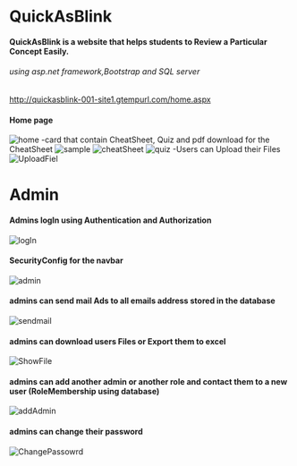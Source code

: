 # QuickAsBlink

#### QuickAsBlink is a website that helps students to Review a Particular Concept Easily.
###### using asp.net framework,Bootstrap and SQL server
http://quickasblink-001-site1.gtempurl.com/home.aspx

#### Home page
![home](https://user-images.githubusercontent.com/90142160/192796816-fdc57ff8-8f75-40ce-bbd1-2c04651a9277.jpeg)
 -card that contain CheatSheet, Quiz and pdf download for the CheatSheet
![sample](https://user-images.githubusercontent.com/90142160/192801534-e6ba70b6-7a7a-4f85-bc56-537884b8a8bc.jpeg)
![cheatSheet](https://user-images.githubusercontent.com/90142160/192796885-521fbc97-2230-4e70-9deb-66fef35a5d59.jpeg)
![quiz](https://user-images.githubusercontent.com/90142160/192796912-d5ca8306-db9f-416d-ab38-92660e5516c6.jpeg)
 -Users can Upload their Files
![UploadFiel](https://user-images.githubusercontent.com/90142160/192798561-5f5e9c0b-0453-405f-94c2-5d34a6e96718.png)


# Admin

#### Admins logIn using Authentication and Authorization
![logIn](https://user-images.githubusercontent.com/90142160/192798590-2dba37db-e7a3-4055-a04a-384bd442a206.png)
#### SecurityConfig for the navbar
![admin](https://user-images.githubusercontent.com/90142160/192798608-13043e7d-1949-4cbd-b556-da7b6b1eba42.png)
#### admins can send mail Ads to all emails address stored in the database
![sendmail](https://user-images.githubusercontent.com/90142160/192798724-fd0dd550-d94f-4571-950a-320288a220f0.png)
#### admins can download users Files or Export them to excel
![ShowFile](https://user-images.githubusercontent.com/90142160/192798770-0247873b-8d15-4276-8199-3cb82cec4b57.png)
#### admins can add another admin or another role and contact them to a new user (RoleMembership using database)
![addAdmin](https://user-images.githubusercontent.com/90142160/192798797-a70e420a-96b5-4aea-8473-d05004f025dc.png)
#### admins can change their password
![ChangePassowrd](https://user-images.githubusercontent.com/90142160/192798830-8591cf62-48fe-49fb-a6bd-351a49e6b28e.png)
